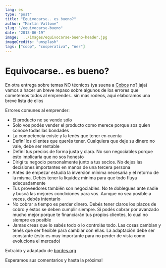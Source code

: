 ```yaml
---
lang: es
type: "post"
title: "Equivocarse.. es bueno?"
author: "Martín Vallone"
slug: "/equivocarse-bueno"
date: "2013-06-19"
image:  ../images/equivocarse-bueno-header.jpg
imageCredits: "unsplash"
tags: ["coop", "cooperativa", "ner"]
---
```


# Equivocarse.. es bueno?

En otra entrega sobre temas NO técnicos (ya suena a [Cobos](http://www.youtube.com/watch?v=a73cfkCVNzQ) no? jaja) vamos a hacer un breve repaso sobre algunos de los errores que cometemos todos al emprender.. sin mas rodeos, aquí elaboramos una breve lista de ellos

Errores comunes al emprender:

- El producto no se vende sólo
- Solo vos podés vender el producto como merece porque sos quien conoce todas las bondades
- La competencia existe y la tenés que tener en cuenta
- Definí los clientes que querés tener. Cualquiera que deje su dinero no vale, debe ser rentable
- Definí tus precios de forma justa y clara. No son negociables porque esto implicaría que no sos honesto
- Dirigí tu negocio personalmente junto a tus socios. No dejes las decisiones importantes en manos de una tercera persona
- Antes de empezar estudiá la inversión mínima necesaria y el retorno de la misma. Debés tener la liquidez mínima para que todo fluya adecuadamente
- Tus proveedores también son negociables. No te doblegues ante nadie y buscá las mejores condiciones para vos. Aunque no sea posible a veces, debés intentarlo
- No cobrar a tiempo es perder dinero. Debés tener claros los plazos de cobro y éstos se deben cumplir siempre. Si podés cobrar por avanzado mucho mejor porque te financiarán tus propios clientes, lo cual no siempre es posible
- Jamas creas que lo sabés todo o lo controlás todo. Las cosas cambian y tenés que ser flexible para cambiar con ellas. La adaptación debe ser constante (esto es muy importante para no perder de vista como evoluciona el mercado)

Extraído y adaptado de [bordes.org](http://bordes.org/1168/errores-comunes-del-emprendedor/)

Esperamos sus comentarios y hasta la próxima!